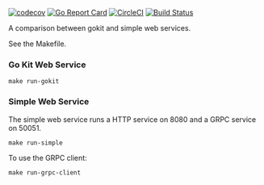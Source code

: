 [![codecov](https://codecov.io/gh/tkeech1/gowebsvc/branch/master/graph/badge.svg)](https://codecov.io/gh/tkeech1/gowebsvc)
[![Go Report Card](https://goreportcard.com/badge/github.com/tkeech1/gowebsvc)](https://goreportcard.com/report/github.com/tkeech1/gowebsvc)
[![CircleCI](https://circleci.com/gh/tkeech1/gowebsvc.svg?style=svg)](https://circleci.com/gh/tkeech1/gowebsvc)
[![Build Status](https://dev.azure.com/tkeech1/gowebsvc/_apis/build/status/tkeech1.gowebsvc?branchName=master)](https://dev.azure.com/tkeech1/gowebsvc/_build/latest?definitionId=1&branchName=master)

A comparison between gokit and simple web services.

See the Makefile.  

### Go Kit Web Service
```
make run-gokit
```

### Simple Web Service

The simple web service runs a HTTP service on 8080 and a GRPC service on 50051. 

```
make run-simple
```

To use the GRPC client:

``` 
make run-grpc-client
```
